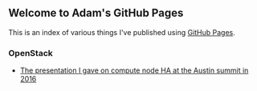 ## Welcome to Adam's GitHub Pages

This is an index of various things I've published using [GitHub Pages](https://guides.github.com/features/pages/).

### OpenStack

* [The presentation I gave on compute node HA at the Austin summit in 2016](http://aspiers.github.io/openstack-summit-2016-austin-compute-ha/)
